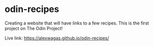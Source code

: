 # odin-recipes
Creating a website that will have links to a few recipes. This is the first project on The Odin Project!

Live link:
https://alexwagas.github.io/odin-recipes/